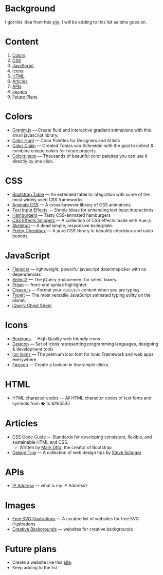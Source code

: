 # Background

I got this idea from this [site](https://webdevresources.info/colors). I will be adding to this list as time goes on.

# Content
1. [Colors](#colors)
2. [CSS](#css)
3. [JavaScript](#javascript)
4. [Icons](#icons)
5. [HTML](#html)
6. [Articles](#articles)
7. [APIs](#apis)
8. [Images](#images)
9. [Future Plans](#future-plans)

# Colors
* [Granim.js](https://github.com/sarcadass/granim.js) &mdash; Create fluid and interactive gradient animations with this small javascript library.
* [Color Hunt](https://colorhunt.co/) &mdash; Color Palettes for Designers and Artists
* [Color Claim](https://www.vanschneider.com/colors) &mdash; Created Tobias van Schneider with the goal to collect & combine unique colors for future projects.
* [Colorsinspo](https://colorsinspo.com/) &mdash; Thousands of beautiful color palettes you can use it directly by one click.

# CSS
* [Bootstrap Table](https://bootstrap-table.com/docs/getting-started/introduction/) &mdash; An extended table to integration with some of the most widely used CSS frameworks.
* [Animate CSS](https://daneden.github.io/animate.css/) &mdash; A cross-browser library of CSS animations
* [Text Input Effects](https://tympanus.net/Development/TextInputEffects/index.html) &mdash; Simple ideas for enhancing text input interactions
* [Hamburgers](https://jonsuh.com/hamburgers/) &mdash; Tasty CSS-animated hamburgers
* [CSS Effects Snippets](https://emilkowalski.github.io/css-effects-snippets/) &mdash; A collection of CSS effects made with Vue.js
* [Skeleton](http://getskeleton.com/) &mdash; A dead simple, responsive boilerplate.
* [Pretty Checkbox](https://lokesh-coder.github.io/pretty-checkbox/) &mdash; A pure CSS library to beautify checkbox and radio buttons

# JavaScript
* [Flatpickr](https://flatpickr.js.org/) &mdash; lightweight, powerful javascript datetimepicker with no dependencies
* [Select2](https://select2.org/) &mdash; The jQuery replacement for select boxes.
* [Prism](https://prismjs.com/) &mdash; front-end syntax highlighter
* [Cleave.js](https://nosir.github.io/cleave.js/) &mdash; Format your ```<input/>``` content when you are typing.
* [TypeIt](https://typeitjs.com/) &mdash; The most versatile JavaScript animated typing utility on the planet.
* [jQuery Cheat Sheet](https://websitesetup.org/wp-content/uploads/2017/01/wsu-jquery-cheat-sheet.pdf)

# Icons
* [Boxicons](https://boxicons.com/) &mdash; High Quality web friendly icons
* [Devicon](https://konpa.github.io/devicon/) &mdash; Set of icons representing programming languages, designing & development tools
* [Ion Icons](https://ionicons.com/) &mdash; The premium icon font for Ionic Framework and web apps everywhere
* [Favicon](https://favicon.io/favicon-generator/) &mdash; Create a favicon in few simple clicks.

# HTML
* [HTML character codes](https://www.rapidtables.com/web/html/html-codes.html) &mdash; All HTML character codes of text fonts and symbols from &#0; to &#65535

# Articles
* [CSS Code Guide](https://codeguide.co/) &mdash; Standards for developing consistent, flexible, and sustainable HTML and CSS.
  * Written by [Mark Otto](https://mdo.fm/), the creator of Bootstrap
* [Design Tips](https://twitter.com/i/events/994601867987619840) &mdash; A collection of web design tips by [Steve Schoger](https://twitter.com/steveschoger)

# APIs
* [IP Address](http://ip4.me/) &mdash; what is my IP Address?

# Images
* [Free SVG Illustrations](https://wweb.dev/resources/free-svg-illustrations) &mdash; A curated list of websites for free SVG illustrations
* [Creative Backgrounds](https://wweb.dev/resources/creative-backgrounds) &mdash; websites for creative backgrounds

# Future plans
* Create a website like this [site](https://webdevresources.info/colors).
* Keep adding to the list
